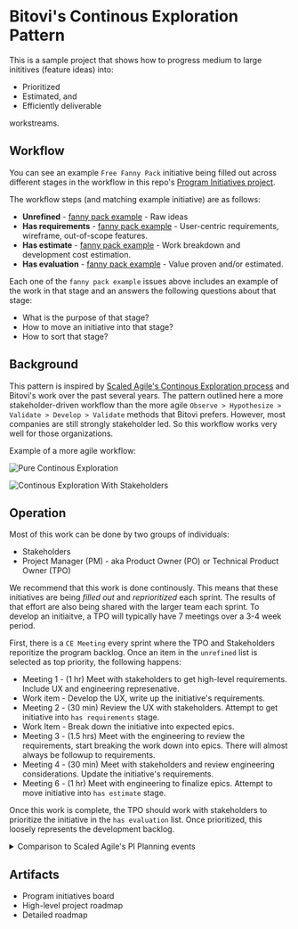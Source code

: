 # Bitovi's Continous Exploration Pattern

This is a sample project that shows how to progress medium to large inititives (feature ideas) into:

- Prioritized
- Estimated, and
- Efficiently deliverable 

workstreams.

## Workflow

You can see an example `Free Fanny Pack` initiative being filled out across different stages in the workflow in this repo's [Program Initiatives project](https://github.com/bitovi/continous-exploration/projects/1).

The workflow steps (and matching example initiative) are as follows:

- __Unrefined__ - [fanny pack example](https://github.com/bitovi/continous-exploration/issues/7) - Raw ideas
- __Has requirements__ - [fanny pack example](https://github.com/bitovi/continous-exploration/issues/1) - User-centric requirements, wireframe, out-of-scope features.
- __Has estimate__ - [fanny pack example](https://github.com/bitovi/continous-exploration/issues/2) - Work breakdown and development cost estimation.
- __Has evaluation__ - [fanny pack example](https://github.com/bitovi/continous-exploration/issues/6) - Value proven and/or estimated.

Each one of the `fanny pack example` issues above includes an example of the work in that stage and an answers the following questions about that stage:

- What is the purpose of that stage?
- How to move an initiative into that stage?
- How to sort that stage?

## Background

This pattern is inspired by [Scaled Agile's Continous Exploration process](https://www.scaledagileframework.com/continuous-exploration/) and Bitovi's work over the past several years. The pattern outlined here a more stakeholder-driven workflow than the more agile `Observe > Hypothesize > Validate > Develop > Validate` methods that Bitovi prefers. However, most companies are still strongly stakeholder led. So this workflow works very well for those organizations.

Example of a more agile workflow:

![Pure Continous Exploration](https://docs.google.com/drawings/d/e/2PACX-1vRG_Eiduu9xIWeSbWa_xWY-yf9qVcCeEP8aFJvaFWmfKEEBDHhRRRBzpGaYt6mA03m273ujU8qs3QQ8/pub?w=500)

![Continous Exploration With Stakeholders](https://docs.google.com/drawings/d/e/2PACX-1vQ0zOne0Um6B6HR1lExc-mG5AncvPtm4jOJihHStDPSQZZ1sW1WFYtDiQq7DE_n6FP1Vv6b0Q4GvHhK/pub?w=500)


## Operation

Most of this work can be done by two groups of individuals:

- Stakeholders
- Project Manager (PM) - aka Product Owner (PO) or Technical Product Owner (TPO)

We recommend that this work is done continously. This means that these initiatives are being _filled out_ and _reprioritized_ each sprint. The results of that effort are also being shared with the larger team each sprint. To develop an initiaitve, a TPO will typically have 7 meetings over a 3-4 week period.

First, there is a `CE Meeting` every sprint where the TPO and Stakeholders reporitize the program backlog.  Once an item in the `unrefined` list is selected as top priority, the following happens:

- Meeting 1 - (1 hr) Meet with stakeholders to get high-level requirements. Include UX and engineering represenative.
- Work item - Develop the UX, write up the initiative's requirements.
- Meeting 2 - (30 min) Review the UX with stakeholders.  Attempt to get initiative into `has requirements` stage.  
- Work Item - Break down the initiative into expected epics.
- Meeting 3 - (1.5 hrs) Meet with the engineering to review the requirements, start breaking the work down into epics. There will almost always be followup to requirements.
- Meeting 4 - (30 min) Meet with stakeholders and review engineering considerations.  Update the initiative's requirements.
- Meeting 6 - (1 hr) Meet with engineering to finalize epics. Attempt to move initiative into `has estimate` stage.  

Once this work is complete, the TPO should work with stakeholders to prioritize the initiative in the `has evaluation` list.  Once prioritized, this loosely represents the development backlog.


<details>
<summary> Comparison to Scaled Agile's PI Planning events </summary>

This is in contrast to Scaled Agile's [PI Planning](https://www.scaledagileframework.com/pi-planning/) where everyone meets face to face for multiple days once a quarter.
While many organizations like this approach, Bitovi finds it inneficient and less effective than a continous approach for several reasons:

__Spacing__ - PI Planning happens all at once, this creates several difficulties:

- It requires a huge amount of preperation to be prepared to organize work for a 3 month period. Individual initiative-focused meetings are easier to prepare.
- It doesn't provide time for digestion and thoughtfulness. People think better when given time to digest, think, and research. Incremental meetings spaced out produce better results.

__Output Missmatch__ - PI Planning doesn't often produce an output that matches what teams use for day-to-day planning.  PI planning is often done with physical cards, strings and tape. While this is fun, it has the following downsides:
- There's extra work to translate the physical board into it's digital representation.
- Plans will change and planning meetings will occur, but these will likely be done against the day-to-day digital representation. Now teams are planning in 2 different systems. Incremental meets are always done within the digital representation of work.

__Remote Challenges__ - PI Planning doesn't work well for remote teams. You can't easily "break out" online like you can in-person. Incremental meetings around a single initiative can be more easily targeted to include _just_ who needs to be included. These smaller meetings are less wasteful of people's time.

__Proving Value Early__ - PI planning doesn't lend itself to proving value early. The meeting's goal is to plan out the delivery of specific features. It doesn't create space for "proving" those features are valuable. 



That being said, PI planning is __great__ for team building.  

</details>

## Artifacts

- Program initiatives board
- High-level project roadmap
- Detailed roadmap

